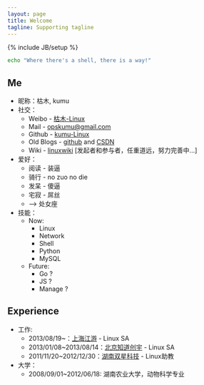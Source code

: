 ```yaml
---
layout: page
title: Welcome
tagline: Supporting tagline
---
```

{% include JB/setup %}

``` bash
echo "Where there's a shell, there is a way!"
```

## Me

* 昵称：枯木, kumu
* 社交：
    * Weibo - [枯木-Linux](http://weibo.com/whynoyes)
    * Mail - opskumu@gmail.com
    * Github - [kumu-Linux](https://github.com/kumu-linux)
    * Old Blogs - [github](http://kumu-linux.github.io/) and [CSDN](http://blog.csdn.net/kumu_Linux)
    * Wiki - [linuxwiki](http://linuxwiki.github.io/) [发起者和参与者，任重道远，努力完善中...]
* 爱好：
    * 阅读 - 装逼
    * 骑行 - no zuo no die
    * 发呆 - 傻逼
    * 宅寂 - 屌丝
    * --> 处女座
* 技能：
    * Now:
        * Linux
        * Network
        * Shell
        * Python
        * MySQL
    * Future:
        * Go ?
        * JS ?
        * Manage ?

## Experience

* 工作:
    * 2013/08/19~：[上海江游](http://www.123u.com/) - Linux SA
    * 2013/01/08~2013/08/14：[北京知道创宇](http://www.knownsec.com/) - Linux SA
    * 2011/11/20~2012/12/30：[湖南双星科技](http://www.sxkeji.com.cn/) - Linux助教
* 大学：
    * 2008/09/01~2012/06/18: 湖南农业大学，动物科学专业
